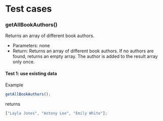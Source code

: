 # Test cases

### **getAllBookAuthors()**

Returns an array of different book authors.

- Parameters: none
- Return: Returns an array of different book authors. If no authors are found, returns an empty array. The author is added to the result array only once.

#### Test 1: use existing data

Example

```js
getAllBookAuthors();
```

returns

```js
["Layla Jones", "Antony Lee", "Emily White"];
```
